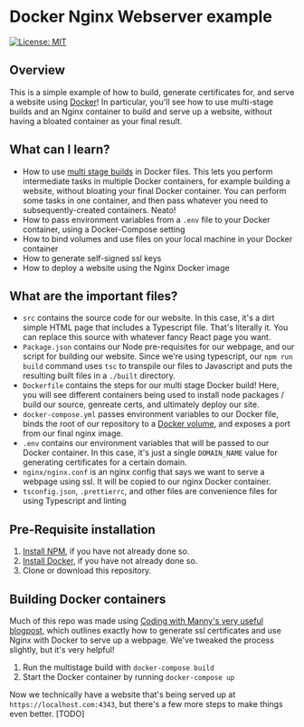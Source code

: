 # Docker Nginx Webserver example

[![License: MIT](https://img.shields.io/badge/License-MIT-yellow.svg)](https://opensource.org/licenses/MIT)

## Overview 
This is a simple example of how to build, generate certificates for, and serve a website using [Docker](https://docs.docker.com/)! In particular, you'll see how to use multi-stage builds and an Nginx container to build and serve up a website, without having a bloated container as your final result.

## What can I learn?
* How to use [multi stage builds](https://docs.docker.com/develop/develop-images/multistage-build/) in Docker files. This lets you perform intermediate tasks in multiple Docker containers, for example building a website, without bloating your final Docker container. You can perform some tasks in one container, and then pass whatever you need to subsequently-created containers. Neato!
* How to pass environment variables from a `.env` file to your Docker container, using a Docker-Compose setting
* How to bind volumes and use files on your local machine in your Docker container
* How to generate self-signed ssl keys
* How to deploy a website using the Nginx Docker image

## What are the important files?
* `src` contains the source code for our website. In this case, it's a dirt simple HTML page that includes a Typescript file. That's literally it. You can replace this source with whatever fancy React page you want.
* `Package.json` contains our Node pre-requisites for our webpage, and our script for building our website. Since we're using typescript, our `npm run build` command uses `tsc` to transpile our files to Javascript and puts the resulting built files in a `./built` directory.
* `Dockerfile` contains the steps for our multi stage Docker build! Here, you will see different containers being used to install node packages / build our source, genreate certs, and ultimately deploy our site.
* `docker-compose.yml` passes environment variables to our Docker file, binds the root of our repository to a [Docker volume](https://docs.docker.com/storage/volumes/), and exposes a port from our final nginx image.
* `.env` contains our environment variables that will be passed to our Docker container. In this case, it's just a single `DOMAIN_NAME` value for generating certificates for a certain domain.
* `nginx/nginx.conf` is an nginx config that says we want to serve a webpage using ssl. It will be copied to our nginx Docker container.
* `tsconfig.json`, `.prettierrc`, and other files are convenience files for using Typescript and linting

## Pre-Requisite installation

1. [Install NPM](https://www.npmjs.com/get-npm), if you have not already done so.
2. [Install Docker](https://www.docker.com/products/docker-desktop), if you have not already done so.
2. Clone or download this repository.

## Building Docker containers 

Much of this repo was made using [Coding with Manny's very useful blogpost](https://medium.com/@codingwithmanny/configure-self-signed-ssl-for-nginx-docker-from-a-scratch-7c2bcd5478c6), which outlines exactly how to generate ssl certificates and use Nginx with Docker to serve up a webpage. We've tweaked the process slightly, but it's very helpful!

1. Run the multistage build with `docker-compose build`
2. Start the Docker container by running `docker-compose up`

Now we technically have a website that's being served up at `https://localhost.com:4343`, but there's a few more steps to make things even better. [TODO]



